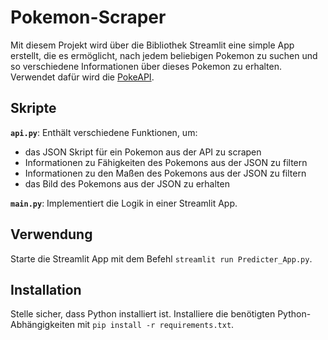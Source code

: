 # Pokemon-Scraper

Mit diesem Projekt wird über die Bibliothek Streamlit eine simple App erstellt, die es ermöglicht, nach jedem beliebigen Pokemon zu suchen und so verschiedene Informationen über dieses Pokemon zu erhalten. Verwendet dafür wird die [PokeAPI](https://pokeapi.co/api/v2/pokemon/).

## Skripte

**`api.py`**: Enthält verschiedene Funktionen, um:
- das JSON Skript für ein Pokemon aus der API zu scrapen
- Informationen zu Fähigkeiten des Pokemons aus der JSON zu filtern
- Informationen zu den Maßen des Pokemons aus der JSON zu filtern
- das Bild des Pokemons aus der JSON zu erhalten


**`main.py`**: Implementiert die Logik in einer Streamlit App.



## Verwendung

Starte die Streamlit App mit dem Befehl `streamlit run Predicter_App.py`.

## Installation

Stelle sicher, dass Python installiert ist. Installiere die benötigten Python-Abhängigkeiten mit `pip install -r requirements.txt`.
